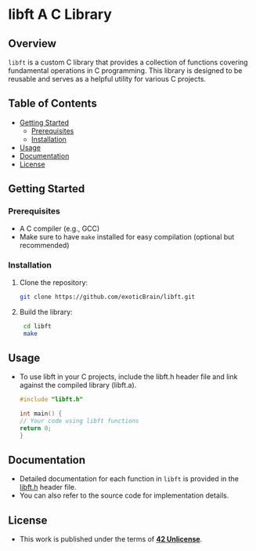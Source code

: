 # libft  A C Library

## Overview

`libft` is a custom C library that provides a collection of functions covering fundamental operations in C programming. This library is designed to be reusable and serves as a helpful utility for various C projects.

## Table of Contents

- [Getting Started](#getting-started)
  - [Prerequisites](#prerequisites)
  - [Installation](#installation)
- [Usage](#usage)
- [Documentation](#documentation)
- [License](#license)

## Getting Started

### Prerequisites

- A C compiler (e.g., GCC)
- Make sure to have `make` installed for easy compilation (optional but recommended)

### Installation

1. Clone the repository:

   ```bash
   git clone https://github.com/exoticBrain/libft.git

2. Build the library:

   ```bash
    cd libft
    make

## Usage

- To use libft in your C projects, include the libft.h header file and link against the compiled library (libft.a).

    ```c
    #include "libft.h"

    int main() {
    // Your code using libft functions
    return 0;
    }
    ```

## Documentation

- Detailed documentation for each function in `libft` is provided in the [libft.h](./libft.h) header file.
- You can also refer to the source code for implementation details.

## License

- This work is published under the terms of **[42 Unlicense](https://github.com/gcamerli/42unlicense)**.
